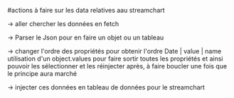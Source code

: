 #actions à faire sur les data relatives aau streamchart

-> aller chercher les données en fetch

-> Parser le Json pour en faire un objet ou un tableau

-> changer l'ordre des propriétés pour obtenir l'ordre Date | value | name
        utilisation d'un object.values pour faire sortir toutes les propriétés et ainsi pouvoir les sélectionner et les réinjecter après, à faire boucler une fois que le principe aura marché 



-> injecter ces données en tableau de données pour le streamchart